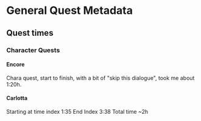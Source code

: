 # General Quest Metadata

## Quest times

### Character Quests

#### Encore

Chara quest, start to finish, with a bit of "skip this dialogue", took me about 1:20h.

#### Carlotta

Starting at time index 1:35
End Index 3:38
Total time ~2h
